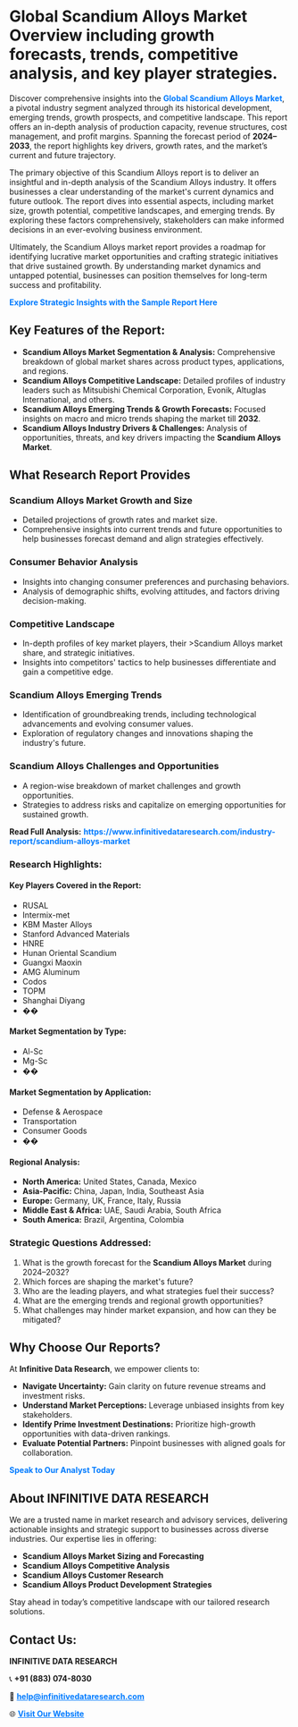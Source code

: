 <h1>Global Scandium Alloys Market Overview including growth forecasts, trends, competitive analysis, and key player strategies.</h1>
<p>
Discover comprehensive insights into the 
<a href="https://www.infinitivedataresearch.com/industry-report/scandium-alloys-market" rel="dofollow" style="color: #007BFF; text-decoration: none;"><strong>Global Scandium Alloys Market</strong></a>, a pivotal industry segment analyzed through its historical development, emerging trends, growth prospects, and competitive landscape. This report offers an in-depth analysis of production capacity, revenue structures, cost management, and profit margins. Spanning the forecast period of <strong>2024–2033</strong>, the report highlights key drivers, growth rates, and the market’s current and future trajectory.
</p>
<p>
The primary objective of this Scandium Alloys report is to deliver an insightful and in-depth analysis of the Scandium Alloys industry. It offers businesses a clear understanding of the market's current dynamics and future outlook. The report dives into essential aspects, including market size, growth potential, competitive landscapes, and emerging trends. By exploring these factors comprehensively, stakeholders can make informed decisions in an ever-evolving business environment.
</p>
<p>
Ultimately, the Scandium Alloys market report provides a roadmap for identifying lucrative market opportunities and crafting strategic initiatives that drive sustained growth. By understanding market dynamics and untapped potential, businesses can position themselves for long-term success and profitability.
</p>
<p>
<a href="https://www.infinitivedataresearch.com/request-sample/reportId=108332" style="color: #007BFF; text-decoration: none;"><strong>Explore Strategic Insights with the Sample Report Here</strong></a>
</p>

<h2>Key Features of the Report:</h2>
<ul>
<li><strong>Scandium Alloys Market Segmentation & Analysis:</strong> Comprehensive breakdown of global market shares across product types, applications, and regions.</li>
<li><strong>Scandium Alloys Competitive Landscape:</strong> Detailed profiles of industry leaders such as Mitsubishi Chemical Corporation, Evonik, Altuglas International, and others.</li>
<li><strong>Scandium Alloys Emerging Trends & Growth Forecasts:</strong> Focused insights on macro and micro trends shaping the market till <strong>2032</strong>.</li>
<li><strong>Scandium Alloys Industry Drivers & Challenges:</strong> Analysis of opportunities, threats, and key drivers impacting the <strong>Scandium Alloys Market</strong>.</li>
</ul>

<h2>What Research Report Provides</h2>
<h3>Scandium Alloys Market Growth and Size</h3>
<ul>
<li>Detailed projections of growth rates and market size.</li>
<li>Comprehensive insights into current trends and future opportunities to help businesses forecast demand and align strategies effectively.</li>
</ul>

<h3>Consumer Behavior Analysis</h3>
<ul>
<li>Insights into changing consumer preferences and purchasing behaviors.</li>
<li>Analysis of demographic shifts, evolving attitudes, and factors driving decision-making.</li>
</ul>

<h3>Competitive Landscape</h3>
<ul>
<li>In-depth profiles of key market players, their >Scandium Alloys market share, and strategic initiatives.</li>
<li>Insights into competitors' tactics to help businesses differentiate and gain a competitive edge.</li>
</ul>

<h3>Scandium Alloys Emerging Trends</h3>
<ul>
<li>Identification of groundbreaking trends, including technological advancements and evolving consumer values.</li>
<li>Exploration of regulatory changes and innovations shaping the industry's future.</li>
</ul>

<h3>Scandium Alloys Challenges and Opportunities</h3>
<ul>
<li>A region-wise breakdown of market challenges and growth opportunities.</li>
<li>Strategies to address risks and capitalize on emerging opportunities for sustained growth.</li>
</ul>
<p><strong>Read Full Analysis:</strong> <a href="https://www.infinitivedataresearch.com/industry-report/scandium-alloys-market" rel="dofollow" style="color: #007BFF; text-decoration: none;"><strong>https://www.infinitivedataresearch.com/industry-report/scandium-alloys-market</strong></a></p>
<h3>Research Highlights:</h3>
<h4>Key Players Covered in the Report:</h4>
<ul><li>RUSAL</li><li>Intermix-met</li><li>KBM Master Alloys</li><li>Stanford Advanced Materials</li><li>HNRE</li><li>Hunan Oriental Scandium</li><li>Guangxi Maoxin</li><li>AMG Aluminum</li><li>Codos</li><li>TOPM</li><li>Shanghai Diyang</li><li>��</li></ul>
<h4>Market Segmentation by Type:</h4>
<ul><li>Al-Sc</li><li>Mg-Sc</li><li>��</li></ul>
<h4>Market Segmentation by Application:</h4>
<ul><li>Defense &amp; Aerospace</li><li>Transportation</li><li>Consumer Goods</li><li>��</li></ul>

<h4>Regional Analysis:</h4>
<ul>
<li><strong>North America:</strong> United States, Canada, Mexico</li>
<li><strong>Asia-Pacific:</strong> China, Japan, India, Southeast Asia</li>
<li><strong>Europe:</strong> Germany, UK, France, Italy, Russia</li>
<li><strong>Middle East & Africa:</strong> UAE, Saudi Arabia, South Africa</li>
<li><strong>South America:</strong> Brazil, Argentina, Colombia</li>
</ul>

<h3>Strategic Questions Addressed:</h3>
<ol>
<li>What is the growth forecast for the <strong>Scandium Alloys Market</strong> during 2024–2032?</li>
<li>Which forces are shaping the market's future?</li>
<li>Who are the leading players, and what strategies fuel their success?</li>
<li>What are the emerging trends and regional growth opportunities?</li>
<li>What challenges may hinder market expansion, and how can they be mitigated?</li>
</ol>

<h2>Why Choose Our Reports?</h2>
<p>At <strong>Infinitive Data Research</strong>, we empower clients to:</p>
<ul>
<li><strong>Navigate Uncertainty:</strong> Gain clarity on future revenue streams and investment risks.</li>
<li><strong>Understand Market Perceptions:</strong> Leverage unbiased insights from key stakeholders.</li>
<li><strong>Identify Prime Investment Destinations:</strong> Prioritize high-growth opportunities with data-driven rankings.</li>
<li><strong>Evaluate Potential Partners:</strong> Pinpoint businesses with aligned goals for collaboration.</li>
</ul>
<p><a href="https://www.infinitivedataresearch.com/industry-report/scandium-alloys-market" rel="dofollow" style="color: #007BFF; text-decoration: none;"><strong>Speak to Our Analyst Today</strong></a></p>

<h2>About INFINITIVE DATA RESEARCH</h2>
<p>We are a trusted name in market research and advisory services, delivering actionable insights and strategic support to businesses across diverse industries. Our expertise lies in offering:</p>
<ul>
<li><strong>Scandium Alloys Market Sizing and Forecasting</strong></li>
<li><strong>Scandium Alloys Competitive Analysis</strong></li>
<li><strong>Scandium Alloys Customer Research</strong></li>
<li><strong>Scandium Alloys Product Development Strategies</strong></li>
</ul>
<p>Stay ahead in today’s competitive landscape with our tailored research solutions.</p>

<h2>Contact Us:</h2>
<p><strong>INFINITIVE DATA RESEARCH</strong></p>
<p>📞 <strong>+91 (883) 074-8030</strong></p>
<p>📧 <strong><a href="mailto:help@infinitivedataresearch.com" style="color: #007BFF;">help@infinitivedataresearch.com</a></strong></p>
<p>🌐 <strong><a href="https://www.infinitivedataresearch.com" rel="dofollow" style="color: #007BFF;">Visit Our Website</a></strong></p>